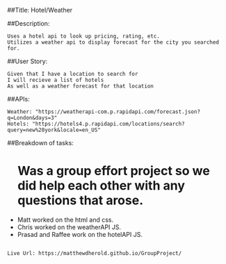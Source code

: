 
##Title: Hotel/Weather

##Description:
```
Uses a hotel api to look up pricing, rating, etc.
Utilizes a weather api to display forecast for the city you searched for.
```

##User Story:
```
Given that I have a location to search for
I will recieve a list of hotels
As well as a weather forecast for that location
```

##APIs: 
```
Weather: "https://weatherapi-com.p.rapidapi.com/forecast.json?q=London&days=3" 
Hotels: "https://hotels4.p.rapidapi.com/locations/search?query=new%20york&locale=en_US"
```

##Breakdown of tasks:
<ul>
  <h1>Was a group effort project so we did help each other with any questions that arose.</h1>
  <li>Matt worked on the html and css.</li>
  <li>Chris worked on the weatherAPI JS.</li>
  <li>Prasad and Raffee work on the hotelAPI JS.</li>
</ul>

```

Live Url: https://matthewdherold.github.io/GroupProject/


